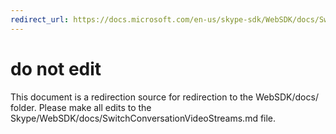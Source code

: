 ```yaml
---
redirect_url: https://docs.microsoft.com/en-us/skype-sdk/WebSDK/docs/SwitchConversationVideoStreams
---
```

# do not edit
This document is a redirection source for redirection to the WebSDK/docs/ folder. Please make all edits to the Skype/WebSDK/docs/SwitchConversationVideoStreams.md file.

